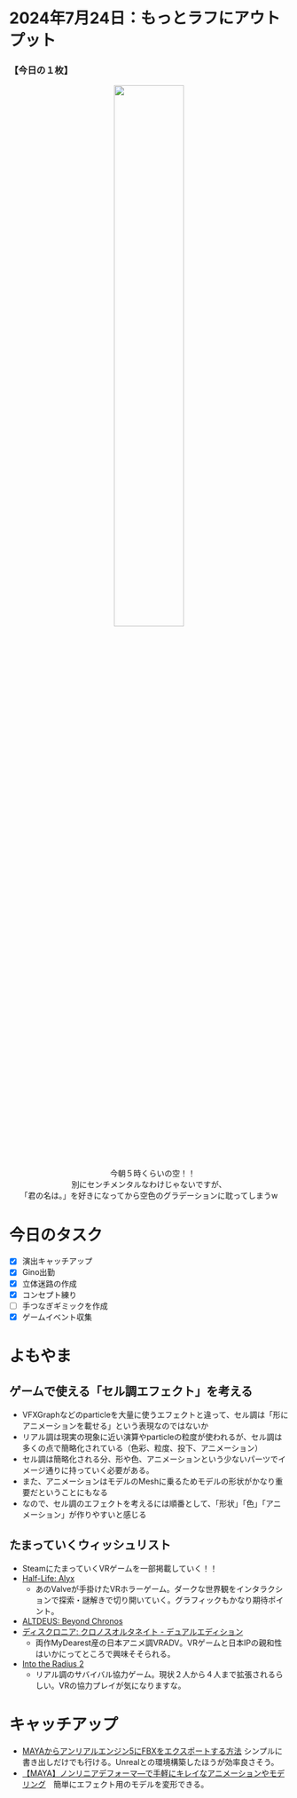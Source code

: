 # 2024年7月24日：もっとラフにアウトプット
### 【今日の１枚】<br>
<p align="center">
  <img src="https://github.com/user-attachments/assets/7615dd3c-8d8c-43c7-92ea-13a0fa35bb43" width = 50%><br>
 　今朝５時くらいの空！！<br>
   別にセンチメンタルなわけじゃないですが、<br>
  「君の名は。」を好きになってから空色のグラデーションに耽ってしまうw<br>
</p>

# 今日のタスク
- [x] 演出キャッチアップ
- [x] Gino出勤
- [x] 立体迷路の作成
- [x] コンセプト練り
- [ ] 手つなぎギミックを作成
- [x] ゲームイベント収集

# よもやま
## ゲームで使える「セル調エフェクト」を考える
- VFXGraphなどのparticleを大量に使うエフェクトと違って、セル調は「形にアニメーションを載せる」という表現なのではないか
- リアル調は現実の現象に近い演算やparticleの粒度が使われるが、セル調は多くの点で簡略化されている（色彩、粒度、投下、アニメーション）
- セル調は簡略化される分、形や色、アニメーションという少ないパーツでイメージ通りに持っていく必要がある。
- また、アニメーションはモデルのMeshに乗るためモデルの形状がかなり重要だということにもなる
- なので、セル調のエフェクトを考えるには順番として、「形状」「色」「アニメーション」が作りやすいと感じる

## たまっていくウィッシュリスト
- SteamにたまっていくVRゲームを一部掲載していく！！
- [Half-Life: Alyx](https://store.steampowered.com/app/546560/HalfLife_Alyx/)
    - あのValveが手掛けたVRホラーゲーム。ダークな世界観をインタラクションで探索・謎解きで切り開いていく。グラフィックもかなり期待ポイント。
- [ALTDEUS: Beyond Chronos](https://store.steampowered.com/app/1502080/ALTDEUS_Beyond_Chronos/)
- [ディスクロニア: クロノスオルタネイト - デュアルエディション](https://store.steampowered.com/app/2023920/_/)
    - 両作MyDearest産の日本アニメ調VRADV。VRゲームと日本IPの親和性はいかにってところで興味そそられる。
- [Into the Radius 2](https://store.steampowered.com/app/2307350/Into_the_Radius_2/)
    - リアル調のサバイバル協力ゲーム。現状２人から４人まで拡張されるらしい。VRの協力プレイが気になりますな。
# キャッチアップ
- [MAYAからアンリアルエンジン5にFBXをエクスポートする方法](https://www.youtube.com/watch?v=IUTJmmh8K4c) シンプルに書き出しだけでも行ける。Unrealとの環境構築したほうが効率良さそう。
- [【MAYA】ノンリニアデフォーマ―で手軽にキレイなアニメーションやモデリング](https://thankstotoday.com/animation-nonlinear1/)　簡単にエフェクト用のモデルを変形できる。
